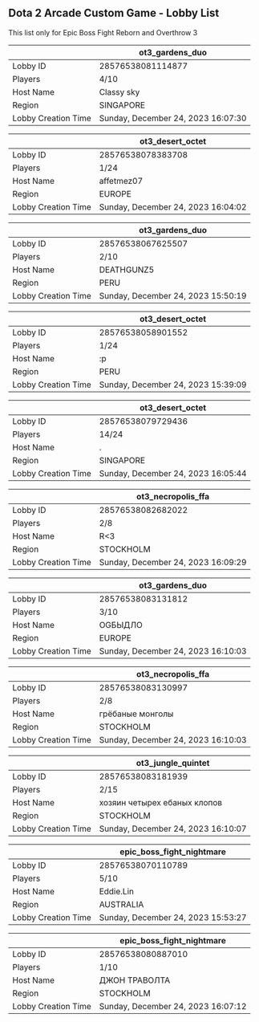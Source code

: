 ## Dota 2 Arcade Custom Game - Lobby List

This list only for Epic Boss Fight Reborn and Overthrow 3

|  | ot3_gardens_duo |
| ------ | ------ |
| Lobby ID | 28576538081114877 |
| Players | 4/10 |
| Host Name | Classy sky |
| Region | SINGAPORE |
| Lobby Creation Time | Sunday, December 24, 2023 16:07:30 |


|  | ot3_desert_octet |
| ------ | ------ |
| Lobby ID | 28576538078383708 |
| Players | 1/24 |
| Host Name | affetmez07 |
| Region | EUROPE |
| Lobby Creation Time | Sunday, December 24, 2023 16:04:02 |


|  | ot3_gardens_duo |
| ------ | ------ |
| Lobby ID | 28576538067625507 |
| Players | 2/10 |
| Host Name | DEATHGUNZ5 |
| Region | PERU |
| Lobby Creation Time | Sunday, December 24, 2023 15:50:19 |


|  | ot3_desert_octet |
| ------ | ------ |
| Lobby ID | 28576538058901552 |
| Players | 1/24 |
| Host Name | :p |
| Region | PERU |
| Lobby Creation Time | Sunday, December 24, 2023 15:39:09 |


|  | ot3_desert_octet |
| ------ | ------ |
| Lobby ID | 28576538079729436 |
| Players | 14/24 |
| Host Name | . |
| Region | SINGAPORE |
| Lobby Creation Time | Sunday, December 24, 2023 16:05:44 |


|  | ot3_necropolis_ffa |
| ------ | ------ |
| Lobby ID | 28576538082682022 |
| Players | 2/8 |
| Host Name | R<3 |
| Region | STOCKHOLM |
| Lobby Creation Time | Sunday, December 24, 2023 16:09:29 |


|  | ot3_gardens_duo |
| ------ | ------ |
| Lobby ID | 28576538083131812 |
| Players | 3/10 |
| Host Name | OGБЫДЛО |
| Region | EUROPE |
| Lobby Creation Time | Sunday, December 24, 2023 16:10:03 |


|  | ot3_necropolis_ffa |
| ------ | ------ |
| Lobby ID | 28576538083130997 |
| Players | 2/8 |
| Host Name | грёбаные монголы |
| Region | STOCKHOLM |
| Lobby Creation Time | Sunday, December 24, 2023 16:10:03 |


|  | ot3_jungle_quintet |
| ------ | ------ |
| Lobby ID | 28576538083181939 |
| Players | 2/15 |
| Host Name | хозяин четырех ебаных клопов |
| Region | STOCKHOLM |
| Lobby Creation Time | Sunday, December 24, 2023 16:10:07 |


|  | epic_boss_fight_nightmare |
| ------ | ------ |
| Lobby ID | 28576538070110789 |
| Players | 5/10 |
| Host Name | Eddie.Lin |
| Region | AUSTRALIA |
| Lobby Creation Time | Sunday, December 24, 2023 15:53:27 |


|  | epic_boss_fight_nightmare |
| ------ | ------ |
| Lobby ID | 28576538080887010 |
| Players | 1/10 |
| Host Name | ДЖОН ТРАВОЛТА |
| Region | STOCKHOLM |
| Lobby Creation Time | Sunday, December 24, 2023 16:07:12 |


